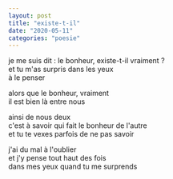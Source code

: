 ```yaml
---
layout: post
title: "existe-t-il"
date: "2020-05-11"
categories: "poesie"
---
```


je me suis dit : 
le bonheur, existe-t-il vraiment ?  
et tu m'as surpris dans les yeux  
à le penser  

alors que le bonheur, vraiment  
il est bien là entre nous  

ainsi de nous deux  
c'est à savoir qui fait le bonheur de l'autre  
et tu te vexes parfois de ne pas savoir  

j'ai du mal à l'oublier  
et j'y pense tout haut des fois  
dans mes yeux quand tu me surprends  

